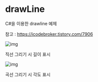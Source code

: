 # drawLine
 C#을 이용한 drawline 예제
 
 참고 : https://icodebroker.tistory.com/7906 

![img](https://github.com/Unnonamed/drawLine/assets/47971409/940d8458-bd1c-4c3f-9012-3475f85d1377)

직선 그리기 시 길이 표시

![img](https://github.com/Unnonamed/drawLine/assets/47971409/a5dc7201-ccb7-4993-b0e6-73ccc97b83a5)

곡선 그리기 시 각도 표시
